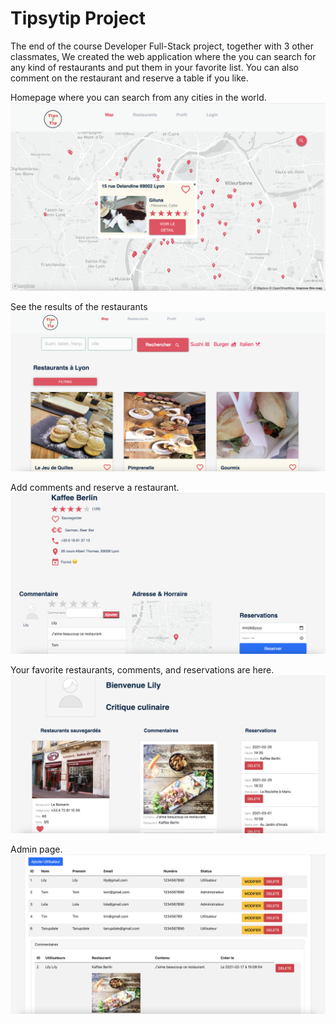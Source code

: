# Tipsytip Project


The end of the course Developer Full-Stack project, together with 3 other classmates,
We created the web application where the you can search for any kind of restaurants and put them in your favorite list.
You can also comment on the restaurant and reserve a table if you like.

Homepage where you can search from any cities in the world.
![GitHub Logo](/Home.png)


See the results of the restaurants
![GitHub Logo](/Restaurant.png)


Add comments and reserve a restaurant.
![GitHub Logo](/Comment_Reservation.png)


Your favorite restaurants, comments, and reservations are here.
![GitHub Logo](/Profile.png)


Admin page.
![GitHub Logo](/Admin.png)







